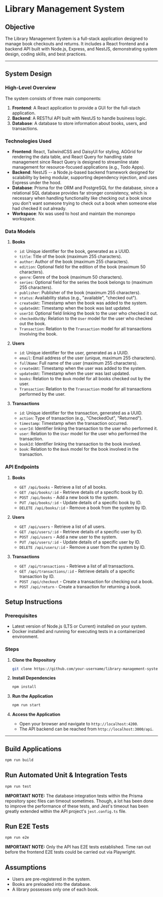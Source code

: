 # Library Management System

## Objective

The Library Management System is a full-stack application designed to manage book
checkouts and returns. It includes a React frontend and a backend API built with
Node.js, Express, and NestJS, demonstrating system design, coding skills, and best
practices.

---

## System Design

### High-Level Overview

The system consists of three main components:

1. **Frontend**: A React application to provide a GUI for the full-stach application.
2. **Backend**: A RESTful API built with NestJS to handle business logic.
3. **Database**: A database to store information about books, users, and transactions.

### Technologies Used

- **Frontend**: React, TailwindCSS and DaisyUI for styling, AGGrid for rendering
the data table, and React Query for handling state management since React Query
is designed to streamline state management for resource-focused applications
(e.g., Todo Apps).
- **Backend**: NestJS -- a Node.js-based backend framework designed for scalability
by being modular, supporting dependency injection, and uses Express under the hood.
- **Database**: Prisma for the ORM and PostgreSQL for the database, since a
relational SQL database provides far stronger consistency, which is necessary when
handling functionality like checking out a book since you don't want someone trying
to check out a book when someone else had checked it out already.
- **Workspace**: Nx was used to host and maintain the monorepo workspace.

### Data Models

1. **Books**
   - `id`: Unique identifier for the book, generated as a UUID.
   - `title`: Title of the book (maximum 255 characters).
   - `author`: Author of the book (maximum 255 characters).
   - `edition`: Optional field for the edition of the book (maximum 50 characters).
   - `genre`: Genre of the book (maximum 50 characters).
   - `series`: Optional field for the series the book belongs to (maximum 255 characters).
   - `publisher`: Publisher of the book (maximum 255 characters).
   - `status`: Availability status (e.g., "available", "checked out").
   - `createdAt`: Timestamp when the book was added to the system.
   - `updatedAt`: Timestamp when the book was last updated.
   - `userId`: Optional field linking the book to the user who checked it out.
   - `checkedOutBy`: Relation to the `User` model for the user who checked out
   the book.
   - `Transaction`: Relation to the `Transaction` model for all transactions
   involving the book.

2. **Users**
   - `id`: Unique identifier for the user, generated as a UUID.
   - `email`: Email address of the user (unique, maximum 255 characters).
   - `fullName`: Full name of the user (maximum 255 characters).
   - `createdAt`: Timestamp when the user was added to the system.
   - `updatedAt`: Timestamp when the user was last updated.
   - `books`: Relation to the `Book` model for all books checked out by the user.
   - `Transaction`: Relation to the `Transaction` model for all transactions
   performed by the user.

3. **Transactions**
   - `id`: Unique identifier for the transaction, generated as a UUID.
   - `action`: Type of transaction (e.g., "CheckedOut", "Returned").
   - `timestamp`: Timestamp when the transaction occurred.
   - `userId`: Identifier linking the transaction to the user who performed it.
   - `user`: Relation to the `User` model for the user who performed the transaction.
   - `bookId`: Identifier linking the transaction to the book involved.
   - `book`: Relation to the `Book` model for the book involved in the transaction.

### API Endpoints

1. **Books**
   - `GET /api/books` - Retrieve a list of all books.
   - `GET /api/books/:id` - Retrieve details of a specific book by ID.
   - `POST /api/books` - Add a new book to the system.
   - `PUT /api/books/:id` - Update details of a specific book by ID.
   - `DELETE /api/books/:id` - Remove a book from the system by ID.

2. **Users**
   - `GET /api/users` - Retrieve a list of all users.
   - `GET /api/users/:id` - Retrieve details of a specific user by ID.
   - `POST /api/users` - Add a new user to the system.
   - `PUT /api/users/:id` - Update details of a specific user by ID.
   - `DELETE /api/users/:id` - Remove a user from the system by ID.

3. **Transactions**
   - `GET /api/transactions` - Retrieve a list of all transactions.
   - `GET /api/transactions/:id` - Retrieve details of a specific transaction by
   ID.
   - `POST /api/checkout` - Create a transaction for checking out a book.
   - `POST /api/return` - Create a transaction for returning a book.

## Setup Instructions

### Prerequisites

- Latest version of Node.js (LTS or Current) installed on your system.
- Docker installed and running for executing tests in a containerized environment.

### Steps

1. **Clone the Repository**

   ```bash
   git clone https://github.com/your-username/library-management-system.git .
   ```

2. **Install Dependencies**

   ```bash
   npm install
   ```

3. **Run the Application**

   ```bash
   npm run start
   ```

4. **Access the Application**
   - Open your browser and navigate to `http://localhost:4200`.
   - The API backend can be reached from `http://localhost:3000/api`.

---

## Build Applications

```bash
npm run build
```

## Run Automated Unit & Integration Tests

```bash
npm run test
```

**IMPORTANT NOTE:** The database integration tests within the Prisma repository
spec files can timeout sometimes. Though, a lot has been done to improve the
performance of these tests, and Jest's timeout has been greatly extended within
the API project's `jest.config.ts` file.

## Run E2E Tests

```bash
npm run e2e
```

**IMPORTANT NOTE:** Only the API has E2E tests established. Time ran out before
the frontend E2E tests could be carried out via Playwright.

## Assumptions

- Users are pre-registered in the system.
- Books are preloaded into the database.
- A library possesses only one of each book.
